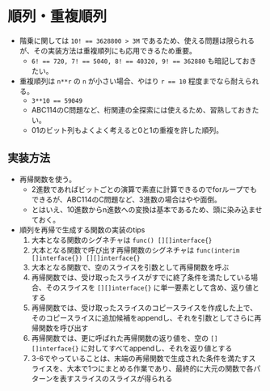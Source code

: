 # 順列・重複順列

- 階乗に関しては `10! == 3628800 > 3M` であるため、使える問題は限られるが、その実装方法は重複順列にも応用できるため重要。
  - `6! == 720, 7! == 5040, 8! == 40320, 9! == 362880` も暗記しておきたい。
- 重複順列は `n**r` の `n` が小さい場合、やはり `r == 10` 程度までなら耐えられる。
  - `3**10 == 59049`
  - ABC114のC問題など、桁関連の全探索には使えるため、習熟しておきたい。
  - 01のビット列もよくよく考えると0と1の重複を許した順列。

## 実装方法

- 再帰関数を使う。
  - 2進数であればビットごとの演算で素直に計算できるのでforループでもできるが、ABC114のC問題など、3進数の場合はやや面倒。
  - とはいえ、10進数からn進数への変換は基本であるため、頭に染み込ませておく。
- 順列を再帰で生成する関数の実装のtips
  1. 大本となる関数のシグネチャは `func() [][]interface{}`
  2. 大本となる関数で呼び出す再帰関数のシグネチャは `func(interim []interface{}) [][]interface{}`
  3. 大本となる関数で、空のスライスを引数として再帰関数を呼ぶ
  4. 再帰関数では、受け取ったスライスがすでに終了条件を満たしている場合、そのスライスを `[][]interface{}` に単一要素として含め、返り値とする
  5. 再帰関数では、受け取ったスライスのコピースライスを作成した上で、そのコピースライスに追加候補をappendし、それを引数としてさらに再帰関数を呼び出す
  6. 再帰関数では、更に呼ばれた再帰関数の返り値を、空の `[][]interface{}` に対してすべてappendし、それを返り値とする
  7. 3-6でやっていることは、末端の再帰関数で生成された条件を満たすスライスを、大本で1つにまとめる作業であり、最終的に大元の関数で各パターンを表すスライスのスライスが得られる
